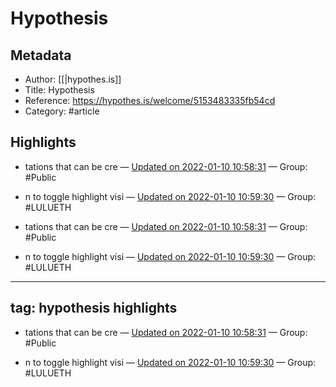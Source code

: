 # Hypothesis

## Metadata
- Author: [[|hypothes.is]]
- Title: Hypothesis
- Reference: https://hypothes.is/welcome/5153483335fb54cd
- Category: #article

## Highlights
- tations that can be cre — [Updated on 2022-01-10 10:58:31](https://hyp.is/3cMz8nH7EeySOYu-3K64xw/hypothes.is/welcome/5153483335fb54cd)  — Group: #Public

- n to toggle
          highlight visi — [Updated on 2022-01-10 10:59:30](https://hyp.is/ATZD7HH8EeyGBD9l96zRNg/hypothes.is/welcome/5153483335fb54cd)  — Group: #LULUETH




- tations that can be cre — [Updated on 2022-01-10 10:58:31](https://hyp.is/3cMz8nH7EeySOYu-3K64xw/hypothes.is/welcome/5153483335fb54cd)  — Group: #Public

- n to toggle
          highlight visi — [Updated on 2022-01-10 10:59:30](https://hyp.is/ATZD7HH8EeyGBD9l96zRNg/hypothes.is/welcome/5153483335fb54cd)  — Group: #LULUETH

---
tag: hypothesis highlights
---





- tations that can be cre — [Updated on 2022-01-10 10:58:31](https://hyp.is/3cMz8nH7EeySOYu-3K64xw/hypothes.is/welcome/5153483335fb54cd)  — Group: #Public

- n to toggle
          highlight visi — [Updated on 2022-01-10 10:59:30](https://hyp.is/ATZD7HH8EeyGBD9l96zRNg/hypothes.is/welcome/5153483335fb54cd)  — Group: #LULUETH

